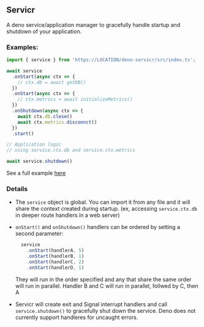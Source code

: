 ## Servicr

A deno service/application manager to gracefully handle startup and shutdown of your application.


### Examples:

```js
import { service } from 'https://LOCATION/deno-servicr/src/index.ts';

await service
  .onStart(async ctx => {
    // ctx.db = await getDB()
  })
  .onStart(async ctx => {
    // ctx.metrics = await initializeMetrics()
  })
  .onShutdown(async ctx => {
    await ctx.db.close()
    await ctx.metrics.disconnct()
  })
  .start()

// Application logic
// using service.ctx.db and service.ctx.metrics

await service.shutdown()

```
See a full example [here](example/index.ts)

### Details
- The `service` object is global. You can import it from any file and it will share the context created during startup. (ex, accessing `service.ctx.db` in deeper route handlers in a web server)
- `onStart()` and `onShutdown()` handlers can be ordered by setting a second parameter:
  ```js
    service
      .onStart(handlerA, 5)
      .onStart(handlerB, 1)
      .onStart(handlerC, 2)
      .onStart(handlerD, 1)
  ```

  They will run in the order specified and any that share the same order will run in parallel. Handler B and C will run in parallel, follwed by C, then A

- Servicr will create exit and Signal interrupt handlers and call `service.shutdown()` to gracefully shut down the service. Deno does not currently support handleres for uncaught errors.
